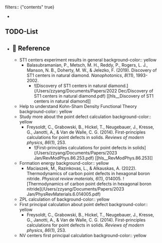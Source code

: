 filters:: {"contents" true}

-
## TODO-List
- ## 🔖 Reference
	- ST1 centers experiment results in general
	  background-color:: yellow
		- Balasubramanian, P., Metsch, M. H., Reddy, P., Rogers, L. J., Manson, N. B., Doherty, M. W., & Jelezko, F. (2019). Discovery of ST1 centers in natural diamond. *Nanophotonics*, *8*(11), 1993-2002.
			- ![Discovery of ST1 centers in natural diamond.](/Users/zzyang/Documents/Papers/2022 Dec/Discovery of ST1 centers in natural diamond.pdf) [[hls__Discovery of ST1 centers in natural diamond]]
	- Help to understand Kohn-Sham Density Functional Theory
	  background-color:: yellow
	- Study more about the point defect calculation
	  background-color:: yellow
		- Freysoldt, C., Grabowski, B., Hickel, T., Neugebauer, J., Kresse, G., Janotti, A., & Van de Walle, C. G. (2014). First-principles calculations for point defects in solids. _Reviews of modern physics_, _86_(1), 253.
			- ![First-principles calculations for point defects in solids](/Users/zzyang/Documents/Papers/2023 Jan/RevModPhys.86.253.pdf) [[hls__RevModPhys.86.253]]
	- Formation energy
	  background-color:: yellow
		- Maciaszek, M., Razinkovas, L., & Alkauskas, A. (2022). Thermodynamics of carbon point defects in hexagonal boron nitride. _Physical review materials_, _6_(1), 014005. ![Thermodynamics of carbon point defects in hexagonal boron nitride](/Users/zzyang/Documents/Papers/2023 Jan/PhysRevMaterials.6.014005.pdf)
	- ZPL calculation of
	  background-color:: yellow
	- First principal calculation about point defect
	  background-color:: yellow
		- Freysoldt, C., Grabowski, B., Hickel, T., Neugebauer, J., Kresse, G., Janotti, A., & Van de Walle, C. G. (2014). First-principles calculations for point defects in solids. *Reviews of modern physics*, *86*(1), 253.
	- NV centers first principal calculation
	  background-color:: yellow